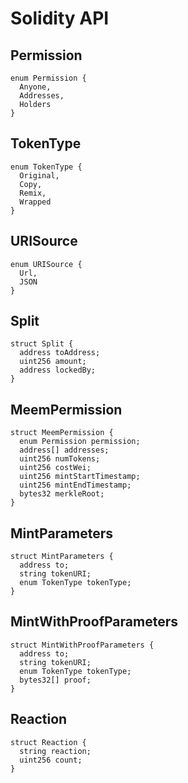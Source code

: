 # Solidity API

## Permission

```solidity
enum Permission {
  Anyone,
  Addresses,
  Holders
}
```

## TokenType

```solidity
enum TokenType {
  Original,
  Copy,
  Remix,
  Wrapped
}
```

## URISource

```solidity
enum URISource {
  Url,
  JSON
}
```

## Split

```solidity
struct Split {
  address toAddress;
  uint256 amount;
  address lockedBy;
}
```

## MeemPermission

```solidity
struct MeemPermission {
  enum Permission permission;
  address[] addresses;
  uint256 numTokens;
  uint256 costWei;
  uint256 mintStartTimestamp;
  uint256 mintEndTimestamp;
  bytes32 merkleRoot;
}
```

## MintParameters

```solidity
struct MintParameters {
  address to;
  string tokenURI;
  enum TokenType tokenType;
}
```

## MintWithProofParameters

```solidity
struct MintWithProofParameters {
  address to;
  string tokenURI;
  enum TokenType tokenType;
  bytes32[] proof;
}
```

## Reaction

```solidity
struct Reaction {
  string reaction;
  uint256 count;
}
```

